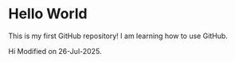 # Hello World
This is my first GitHub repository! I am learning how to use GitHub.

Hi Modified on 26-Jul-2025.

